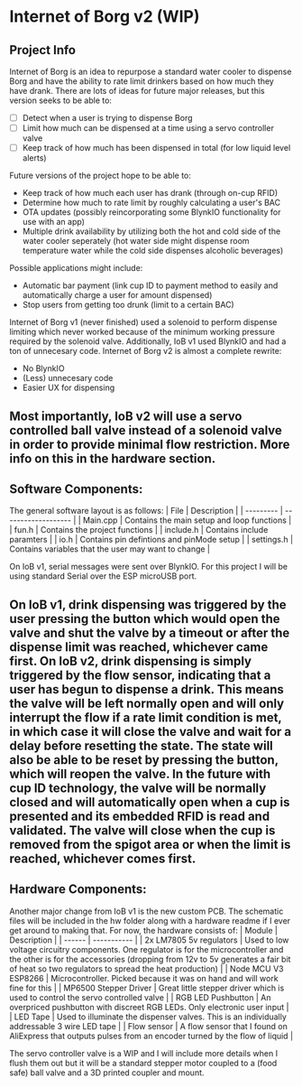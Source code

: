 # Internet of Borg v2 (WIP)

## Project Info
Internet of Borg is an idea to repurpose a standard water cooler to dispense Borg and have the ability to rate limit drinkers based on how much they have drank. There are lots of ideas for future major releases, but this version seeks to be able to:
- [ ] Detect when a user is trying to dispense Borg
- [ ] Limit how much can be dispensed at a time using a servo controller valve
- [ ] Keep track of how much has been dispensed in total (for low liquid level alerts)

Future versions of the project hope to be able to:
- Keep track of how much each user has drank (through on-cup RFID)
- Determine how much to rate limit by roughly calculating a user's BAC
- OTA updates (possibly reincorporating some BlynkIO functionality for use with an app)
- Multiple drink availability by utilizing both the hot and cold side of the water cooler seperately (hot water side might dispense room temperature water while the cold side dispenses alcoholic beverages)

Possible applications might include:
- Automatic bar payment (link cup ID to payment method to easily and automatically charge a user for amount dispensed)
- Stop users from getting too drunk (limit to a certain BAC)

Internet of Borg v1 (never finished) used a solenoid to perform dispense limiting which never worked because of the minimum working pressure required by the solenoid valve. Additionally, IoB v1 used BlynkIO and had a ton of unnecesary code. 
Internet of Borg v2 is almost a complete rewrite:
- No BlynkIO
- (Less) unnecesary code
- Easier UX for dispensing

Most importantly, IoB v2 will use a servo controlled ball valve instead of a solenoid valve in order to provide minimal flow restriction. More info on this in the hardware section.
---
## Software Components:
The general software layout is as follows:
| File | Description |
| --------- | ------------------- |
| Main.cpp | Contains the main setup and loop functions |
| fun.h | Contains the project functions |
| include.h | Contains include paramters |
| io.h | Contains pin defintions and pinMode setup |
| settings.h | Contains variables that the user may want to change |

On IoB v1, serial messages were sent over BlynkIO. For this project I will be using standard Serial over the ESP microUSB port. 

On IoB v1, drink dispensing was triggered by the user pressing the button which would open the valve and shut the valve by a timeout or after the dispense limit was reached, whichever came first. On IoB v2, drink dispensing is simply triggered by the flow sensor, indicating that a user has begun to dispense a drink. This means the valve will be left normally open and will only interrupt the flow if a rate limit condition is met, in which case it will close the valve and wait for a delay before resetting the state. The state will also be able to be reset by pressing the button, which will reopen the valve. In the future with cup ID technology, the valve will be normally closed and will automatically open when a cup is presented and its embedded RFID is read and validated. The valve will close when the cup is removed from the spigot area or when the limit is reached, whichever comes first.
---
## Hardware Components:
Another major change from IoB v1 is the new custom PCB. The schematic files will be included in the hw folder along with a hardware readme if I ever get around to making that.
For now, the hardware consists of:
| Module | Description |
| ------ | ----------- |
| 2x LM7805 5v regulators | Used to low voltage circuitry components. One regulator is for the microcontroller and the other is for the accessories (dropping from 12v to 5v generates a fair bit of heat so two regulators to spread the heat production) |
| Node MCU V3 ESP8266 | Microcontroller. Picked because it was on hand and will work fine for this |
| MP6500 Stepper Driver | Great little stepper driver which is used to control the servo controlled valve |
| RGB LED Pushbutton | An overpriced pushbutton with discreet RGB LEDs. Only electronic user input |
| LED Tape | Used to illuminate the dispenser valves. This is an individually addressable 3 wire LED tape |
| Flow sensor | A flow sensor that I found on AliExpress that outputs pulses from an encoder turned by the flow of liquid |

The servo controller valve is a WIP and I will include more details when I flush them out but it will be a standard stepper motor coupled to a (food safe) ball valve and a 3D printed coupler and mount.